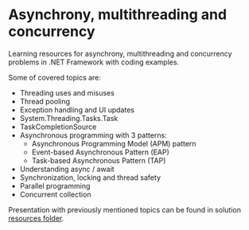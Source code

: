 # Asynchrony, multithreading and concurrency

Learning resources for asynchrony, multithreading and concurrency problems in .NET Framework with coding examples.

Some of covered topics are:

- Threading uses and misuses
- Thread pooling
- Exception handling and UI updates
- System.Threading.Tasks.Task
- TaskCompletionSource
- Asynchronous programming with 3 patterns:
  - Asynchronous Programming Model (APM) pattern
  - Event-based Asynchronous Pattern (EAP)
  - Task-based Asynchronous Pattern (TAP)
- Understanding async / await
- Synchronization, locking and thread safety
- Parallel programming
- Concurrent collection

Presentation with previously mentioned topics can be found in solution [resources folder](AsynchronyThreadingDemo/Resources).
